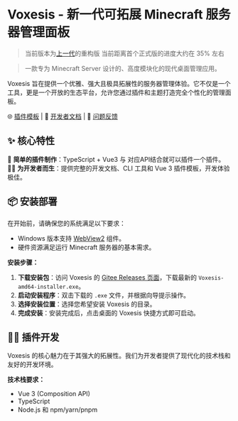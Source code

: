# Voxesis - 新一代可拓展 Minecraft 服务器管理面板

>当前版本为[上一代](https://gitee.com/Maskviva/voxesis_native)的重构版 当前距离首个正式版的进度大约在 35% 左右

> 一款专为 Minecraft Server 设计的、高度模块化的现代桌面管理应用。

Voxesis 旨在提供一个优雅、强大且极具拓展性的服务器管理体验。它不仅是一个工具，更是一个开放的生态平台，允许您通过插件和主题打造完全个性化的管理面板。

🌐 [插件模板](https://gitee.com/Maskviva/voxesis-plugin-example) | 📖 [开发者文档](https://maskviva.github.io/#/developer) |
🐛 [问题反馈](https://gitee.com/Maskviva/voxesis/issues)

## ✨ 核心特性

🔌 **简单的插件制作**：TypeScript + Vue3 与 对应API结合就可以插件一个插件。
🧑‍💻 **为开发者而生**：提供完整的开发文档、CLI 工具和 Vue 3 插件模板，开发体验极佳。

## 📦 安装部署

在开始前，请确保您的系统满足以下要求：
- Windows 版本支持 [WebView2](https://developer.microsoft.com/zh-cn/microsoft-edge/webview2/?form=MA13LH) 组件。
- 硬件资源满足运行 Minecraft 服务器的基本需求。

**安装步骤：**
1. **下载安装包**：访问 Voxesis 的 [Gitee Releases 页面](https://gitee.com/Maskviva/voxesis/releases)，下载最新的 `Voxesis-amd64-installer.exe`。
2. **启动安装程序**：双击下载的 `.exe` 文件，并根据向导提示操作。
3. **选择安装位置**：选择您希望安装 Voxesis 的目录。
4. **完成安装**：安装完成后，点击桌面的 Voxesis 快捷方式即可启动。

## 🧑‍💻 插件开发

Voxesis 的核心魅力在于其强大的拓展性。我们为开发者提供了现代化的技术栈和友好的开发环境。

**技术栈要求：**
- Vue 3 (Composition API)
- TypeScript
- Node.js 和 npm/yarn/pnpm